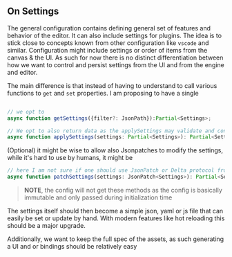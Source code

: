 ## On Settings

The general configuration contains defining general set of features and behavior of the editor. It can also include settings for plugins. The idea is to stick close to concepts known from other configuration like `vscode` and similar.
Configuration might include settings or order of items from the canvas & the UI. As such for now there is no distinct differentiation between how we want to control and persist settings from the UI and from the engine and editor.

The main difference is that instead of having to understand to call various functions to `get` and `set` properties. I am proposing to have a single

```typescript 

// we opt to
async function getSettings({filter?: JsonPath}):Partial<Settings>;

// We opt to also return data as the applySettings may validate and constrain settings and return the resulting one after some transformations applied
async function applySettings(settings: Partial<Settings>): Partial<Settings>;
```


(Optional) it might be wise to allow also Jsonpatches to modify the settings, while it's hard to use by humans, it might be 

```ts
// here I am not sure if one should use JsonPatch or Delta protocol from CRDTs
async function patchSettings(settings: JsonPatch<Settings>): Partial<Settings>;
```


> **NOTE**, the config will not get these methods as the config is basically immutable and only passed during initialization time


The settings itself should then become a simple json, yaml or js file that can easily be set or update by hand. With modern features like hot reloading this should be a major upgrade. 


<!-- @import "../examples/settings.example.jsonc" {code_block=true class="line-numbers" syntax="jsonc"} -->


Additionally, we want to keep the full spec of the assets, as such generating a UI and or bindings should be relatively easy


<!-- @import "../examples/settings.schema.json" {code_block=true class="line-numbers"} -->